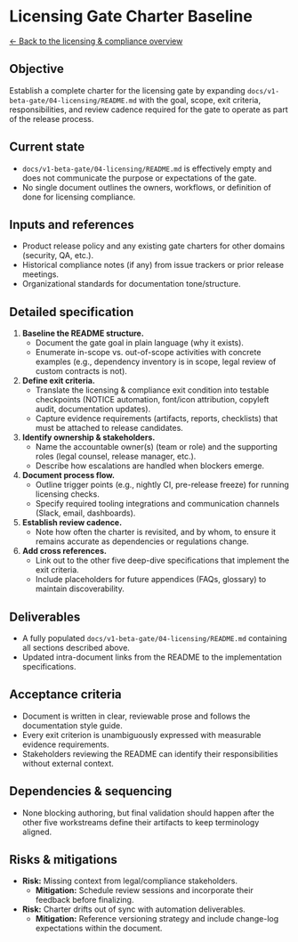 # Licensing Gate Charter Baseline

[← Back to the licensing & compliance overview](./licensing-compliance-overview.md)

## Objective
Establish a complete charter for the licensing gate by expanding `docs/v1-beta-gate/04-licensing/README.md` with the goal, scope, exit criteria, responsibilities, and review cadence required for the gate to operate as part of the release process.

## Current state
* `docs/v1-beta-gate/04-licensing/README.md` is effectively empty and does not communicate the purpose or expectations of the gate.
* No single document outlines the owners, workflows, or definition of done for licensing compliance.

## Inputs and references
* Product release policy and any existing gate charters for other domains (security, QA, etc.).
* Historical compliance notes (if any) from issue trackers or prior release meetings.
* Organizational standards for documentation tone/structure.

## Detailed specification
1. **Baseline the README structure.**
   * Document the gate goal in plain language (why it exists).
   * Enumerate in-scope vs. out-of-scope activities with concrete examples (e.g., dependency inventory is in scope, legal review of custom contracts is not).
2. **Define exit criteria.**
   * Translate the licensing & compliance exit condition into testable checkpoints (NOTICE automation, font/icon attribution, copyleft audit, documentation updates).
   * Capture evidence requirements (artifacts, reports, checklists) that must be attached to release candidates.
3. **Identify ownership & stakeholders.**
   * Name the accountable owner(s) (team or role) and the supporting roles (legal counsel, release manager, etc.).
   * Describe how escalations are handled when blockers emerge.
4. **Document process flow.**
   * Outline trigger points (e.g., nightly CI, pre-release freeze) for running licensing checks.
   * Specify required tooling integrations and communication channels (Slack, email, dashboards).
5. **Establish review cadence.**
   * Note how often the charter is revisited, and by whom, to ensure it remains accurate as dependencies or regulations change.
6. **Add cross references.**
   * Link out to the other five deep-dive specifications that implement the exit criteria.
   * Include placeholders for future appendices (FAQs, glossary) to maintain discoverability.

## Deliverables
* A fully populated `docs/v1-beta-gate/04-licensing/README.md` containing all sections described above.
* Updated intra-document links from the README to the implementation specifications.

## Acceptance criteria
* Document is written in clear, reviewable prose and follows the documentation style guide.
* Every exit criterion is unambiguously expressed with measurable evidence requirements.
* Stakeholders reviewing the README can identify their responsibilities without external context.

## Dependencies & sequencing
* None blocking authoring, but final validation should happen after the other five workstreams define their artifacts to keep terminology aligned.

## Risks & mitigations
* **Risk:** Missing context from legal/compliance stakeholders.
  * **Mitigation:** Schedule review sessions and incorporate their feedback before finalizing.
* **Risk:** Charter drifts out of sync with automation deliverables.
  * **Mitigation:** Reference versioning strategy and include change-log expectations within the document.

